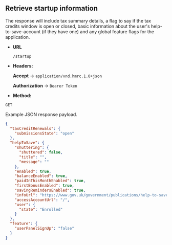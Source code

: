 Retrieve startup information
----

The response will include tax summary details, a flag to say if the tax credits window is open or closed, basic information
about the user's help-to-save-account (if they have one) and any global feature flags for the application.

* **URL**

  `/startup`
  
* **Headers:**  
  
    **Accept** -> `application/vnd.hmrc.1.0+json`
  
    **Authorization** -> `Bearer Token`
    
    
* **Method:**

`GET`

  Example JSON response payload.
  
```json
{
  "taxCreditRenewals": {
    "submissionsState": "open"
  },
  "helpToSave": {
    "shuttering": {
      "shuttered": false,
      "title": "",
      "message": ""
    },
    "enabled": true,
    "balanceEnabled": true,
    "paidInThisMonthEnabled": true,
    "firstBonusEnabled": true,
    "savingRemindersEnabled": true,
    "infoUrl": "https://www.gov.uk/government/publications/help-to-save-what-it-is-and-who-its-for/the-help-to-save-scheme",
    "accessAccountUrl": "/",
    "user": {
      "state": "Enrolled"
    }
  },
  "feature": {
    "userPanelSignUp": "false"
  }
}
```